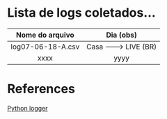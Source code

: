 Lista de logs coletados...
===========
| Nome do arquivo | Dia (obs) |
| :---------------------: | :------:|
| log07-06-18-A.csv | Casa ---> LIVE (BR) |
| xxxx | yyyy |


# References

[Python logger](https://engineersportal.com/blog/2018/2/25/python-datalogger-reading-the-serial-output-from-arduino-to-analyze-data-using-pyserial)
